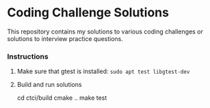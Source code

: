 # Coding Challenge Solutions

This repository contains my solutions to various coding challenges or solutions
to interview practice questions.

### Instructions

1. Make sure that gtest is installed: `sudo apt test libgtest-dev`

2. Build and run solutions

    cd ctci/build
    cmake ..
    make test

